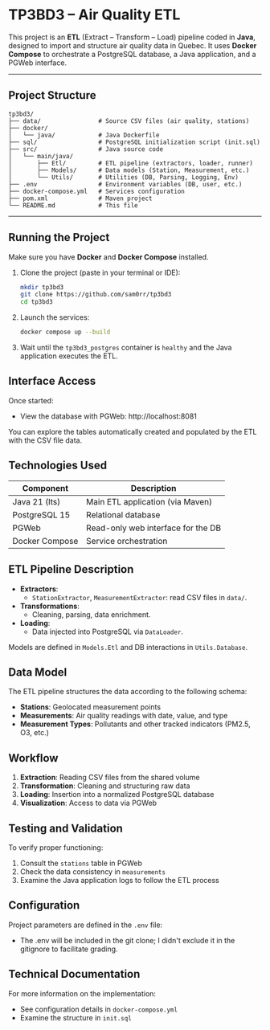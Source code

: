 # TP3BD3 – Air Quality ETL

This project is an **ETL** (Extract – Transform – Load) pipeline coded in **Java**, designed to import and structure air quality data in Quebec. It uses **Docker Compose** to orchestrate a PostgreSQL database, a Java application, and a PGWeb interface.

---

## Project Structure

```
tp3bd3/
├── data/                # Source CSV files (air quality, stations)
├── docker/
│   └── java/            # Java Dockerfile
├── sql/                 # PostgreSQL initialization script (init.sql)
├── src/                 # Java source code
│   └── main/java/
│       ├── Etl/         # ETL pipeline (extractors, loader, runner)
│       ├── Models/      # Data models (Station, Measurement, etc.)
│       └── Utils/       # Utilities (DB, Parsing, Logging, Env)
├── .env                 # Environment variables (DB, user, etc.)
├── docker-compose.yml   # Services configuration
├── pom.xml              # Maven project
└── README.md            # This file
```

---

## Running the Project

Make sure you have **Docker** and **Docker Compose** installed.

1. Clone the project (paste in your terminal or IDE):
   ```bash
   mkdir tp3bd3
   git clone https://github.com/sam0rr/tp3bd3
   cd tp3bd3
   ```

2. Launch the services:
   ```bash
   docker compose up --build
   ```

3. Wait until the `tp3bd3_postgres` container is `healthy` and the Java application executes the ETL.

## Interface Access

Once started:
* View the database with PGWeb: http://localhost:8081

You can explore the tables automatically created and populated by the ETL with the CSV file data.

## Technologies Used

| Component      | Description |
|----------------|-------------|
| Java 21 (lts)  | Main ETL application (via Maven) |
| PostgreSQL 15  | Relational database |
| PGWeb          | Read-only web interface for the DB |
| Docker Compose | Service orchestration |

## ETL Pipeline Description

* **Extractors**:
    * `StationExtractor`, `MeasurementExtractor`: read CSV files in `data/`.
* **Transformations**:
    * Cleaning, parsing, data enrichment.
* **Loading**:
    * Data injected into PostgreSQL via `DataLoader`.

Models are defined in `Models.Etl` and DB interactions in `Utils.Database`.

## Data Model

The ETL pipeline structures the data according to the following schema:

* **Stations**: Geolocated measurement points
* **Measurements**: Air quality readings with date, value, and type
* **Measurement Types**: Pollutants and other tracked indicators (PM2.5, O3, etc.)

## Workflow

1. **Extraction**: Reading CSV files from the shared volume
2. **Transformation**: Cleaning and structuring raw data
3. **Loading**: Insertion into a normalized PostgreSQL database
4. **Visualization**: Access to data via PGWeb

## Testing and Validation

To verify proper functioning:
1. Consult the `stations` table in PGWeb
2. Check the data consistency in `measurements`
3. Examine the Java application logs to follow the ETL process

## Configuration

Project parameters are defined in the `.env` file:
* The .env will be included in the git clone; I didn't exclude it in the gitignore to facilitate grading.

## Technical Documentation

For more information on the implementation:
* See configuration details in `docker-compose.yml`
* Examine the structure in `init.sql`